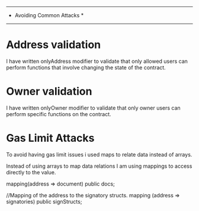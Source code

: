 ***************************
* Avoiding Common Attacks *
***************************

Address validation
================
I have written onlyAddress modifier to validate that only allowed users can perform functions that involve changing the state of the contract.

Owner validation
==================
I have written onlyOwner modifier to validate that only owner users can perform specific functions on the contract.
  


Gas Limit Attacks
=============
To avoid having gas limit issues i used maps to relate data instead of arrays.

Instead of using arrays to map data relations I am using mappings to access directly to the value.

  mapping(address => document) public docs;
  
//Mapping of the address to the signatory structs.
  mapping (address => signatories) public signStructs;

